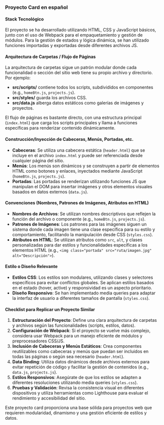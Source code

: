  ### Proyecto Card en español

#### Stack Tecnológico
El proyecto se ha desarrollado utilizando HTML, CSS y JavaScript básicos, junto con el uso de Webpack para el empaquetamiento y gestión de módulos. Para la gestión de estados y lógica dinámica, se han utilizado funciones importadas y exportadas desde diferentes archivos JS.

#### Arquitectura de Carpetas / Flujo de Páginas
La arquitectura de carpetas sigue un patrón modular donde cada funcionalidad o sección del sitio web tiene su propio archivo y directorio. Por ejemplo:
- **src/scripts/** contiene todos los scripts, subdivididos en componentes (e.g., `homeBtn.js`, `projects.js`).
- **src/styles/** guarda los archivos CSS.
- **src/data.js** alberga datos estáticos como galerías de imágenes y proyectos.

El flujo de páginas es bastante directo, con una estructura principal (`index.html`) que carga los scripts principales y llama a funciones específicas para renderizar contenido dinámicamente.

#### Construcción/Inyección de Cabeceras, Menús, Portadas, etc.
- **Cabeceras**: Se utiliza una cabecera estática (`header.html`) que se incluye en el archivo `index.html` y puede ser referenciada desde cualquier página del sitio.
- **Menús**: Los menús son dinámicos y se construyen a partir de elementos HTML como botones y enlaces, inyectados mediante JavaScript (`homeBtn.js`, `projects.js`).
- **Portadas**: Las portadas se renderizan utilizando funciones JS que manipulan el DOM para insertar imágenes y otros elementos visuales basados en datos externos (`data.js`).

#### Convenciones (Nombres, Patrones de Imágenes, Atributos en HTML)
- **Nombres de Archivos**: Se utilizan nombres descriptivos que reflejen la función del archivo o componente (e.g., `homeBtn.js`, `projects.js`).
- **Patrones de Imágenes**: Los patrones para las imágenes siguen un sistema donde cada imagen tiene una clase específica para su estilo y comportamiento, facilitando la manipulación desde CSS (`styles.css`).
- **Atributos en HTML**: Se utilizan atributos como `src`, `alt`, y clases personalizadas para dar estilos y funcionalidades específicas a los elementos HTML (e.g., `<img class="portada" src="ruta/imagen.jpg" alt="Descripción">`).

#### Estilo o Diseño Relevante
- **Estilos CSS**: Los estilos son modulares, utilizando clases y selectores específicos para evitar conflictos globales. Se aplican estilos basados en el estado (hover, active) y responsividad es un aspecto prioritario.
- **Diseño Responsivo**: Se han implementado media queries para adaptar la interfaz de usuario a diferentes tamaños de pantalla (`styles.css`).

#### Checklist para Replicar un Proyecto Similar
1. **Estructuración del Proyecto**: Define una clara arquitectura de carpetas y archivos según las funcionalidades (scripts, estilos, datos).
2. **Configuración de Webpack**: Si el proyecto se vuelve más complejo, considera usar Webpack para un manejo eficiente de módulos y preprocesadores CSS/JS.
3. **Inclusión de Cabeceras y Menús Estáticos**: Crea componentes reutilizables como cabeceras y menús que puedan ser incluidos en todas las páginas o según sea necesario (`header.html`).
4. **Data Binding**: Utiliza datos dinámicos desde archivos externos para evitar repetición de código y facilitar la gestión de contenidos (e.g., `data.js`, `projects.js`).
5. **Estilos Responsivos**: Asegúrate de que los estilos se adapten a diferentes resoluciones utilizando media queries (`styles.css`).
6. **Pruebas y Validación**: Revisa la consistencia visual en diferentes dispositivos y utiliza herramientas como Lighthouse para evaluar el rendimiento y accesibilidad del sitio.

Este proyecto card proporciona una base sólida para proyectos web que requieren modularidad, dinamismo y una gestión eficiente de estilos y datos.